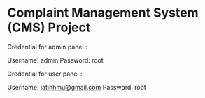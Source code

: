 # Complaint Management System (CMS) Project

Credential for admin panel :

Username: admin 
Password: root

Credential for user panel :

Username: jatinhmu@gmail.com
Password: root

